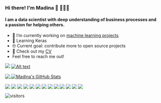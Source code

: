 ### Hi there! I'm Madina 👋 👩🏻‍💻 
#### I am a data scientist with deep understanding of business processes and a passion for helping others.
 
- 🔭 I’m currently working on [machine learning projects](https://github.com/madinamarat/machine_learning_projects)
- 🌱 Learning Keras
- 🤓 Current goal: contribute more to open source projects
- 📙 Check out my [CV](https://resume.creddle.io/resume/fj5tarr7xiq)
- Feel free to reach me out! 

[![](https://img.shields.io/badge/LinkedIn-0077B5?style=for-the-badge&logo=linkedin&logoColor=white)](https://www.linkedin.com/in/madinamarat) [![Alt text](https://img.shields.io/badge/Gmail-D14836?style=for-the-badge&logo=gmail&logoColor=white)](mailto:madina.maratovna@gmail.com)

<a href="https://github.com/madinamarat/madinamarat">
  <img align="center" src="https://github-readme-stats.vercel.app/api/top-langs/?username=madinamarat&layout=compact" />
</a>
<a href="https://github.com/madinamarat/madinamarat">
  <img align="center" src="https://github-readme-stats.vercel.app/api?username=madinamarat&show_icons&hide=stars,prs=true" alt="Madina's GitHub Stats" />
</a>

<img align="center" src="https://img.shields.io/badge/python%20-%2314354C.svg?&style=for-the-badge&logo=python&logoColor=white"/> <img align="center" src="https://img.shields.io/badge/git%20-%23F05033.svg?&style=for-the-badge&logo=git&logoColor=white"/> <img align="center" src ="https://img.shields.io/badge/postgres-%23316192.svg?&style=for-the-badge&logo=postgresql&logoColor=white"/> <img align="center" src ="https://img.shields.io/badge/MongoDB-%234ea94b.svg?&style=for-the-badge&logo=mongodb&logoColor=white"/> <img align="center" src="https://img.shields.io/badge/Keras%20-%23D00000.svg?&style=for-the-badge&logo=Keras&logoColor=white"/> <img align="center" src="https://img.shields.io/badge/pandas%20-%23150458.svg?&style=for-the-badge&logo=pandas&logoColor=white" /> <img align="center" src="https://img.shields.io/badge/numpy%20-%23013243.svg?&style=for-the-badge&logo=numpy&logoColor=white" /> <img align="center" src="https://img.shields.io/badge/TensorFlow%20-%23FF6F00.svg?&style=for-the-badge&logo=TensorFlow&logoColor=white" /> <img align="center" src="https://img.shields.io/badge/docker%20-%230db7ed.svg?&style=for-the-badge&logo=docker&logoColor=white"/>  <img align="center" src="https://img.shields.io/badge/Jupyter%20-%23F37626.svg?&style=for-the-badge&logo=Jupyter&logoColor=white" /> <img align="center" src="https://img.shields.io/badge/AWS%20-%23FF9900.svg?&style=for-the-badge&logo=amazon-aws&logoColor=white"/> <img align="center" src="https://img.shields.io/badge/markdown-%23000000.svg?&style=for-the-badge&logo=markdown&logoColor=white"/> <img align="center" src="https://img.shields.io/badge/html5%20-%23E34F26.svg?&style=for-the-badge&logo=html5&logoColor=white"/>

![visitors](https://visitor-badge.glitch.me/badge?page_id=madinamarat)
